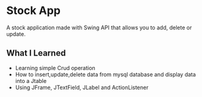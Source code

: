 # Stock App

A stock application made with Swing API that allows you to add, delete or update.

## What I Learned

* Learning simple Crud operation
* How to insert,update,delete data from mysql database and display data into a Jtable
* Using JFrame, JTextField, JLabel and ActionListener
